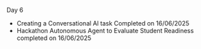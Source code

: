 Day 6
- Creating a Conversational Al task Completed on 16/06/2025
- Hackathon Autonomous Agent to Evaluate Student Readiness  completed on 16/06/2025
